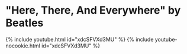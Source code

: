 # "Here, There, And Everywhere" by Beatles
{% include youtube.html id="xdcSFVXd3MU" %}
{% include youtube-nocookie.html id="xdcSFVXd3MU" %}
